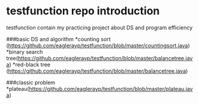 testfunction repo introduction
============

testfunction contain my practicing project about DS and program efficiency

###basic DS and algorithm
*counting sort (https://github.com/eaglerayp/testfunction/blob/master/countingsort.java)
*binary search tree(https://github.com/eaglerayp/testfunction/blob/master/balancetree.java)
*red-black tree (https://github.com/eaglerayp/testfunction/blob/master/balancetree.java)

###classic problem
*plateau(https://github.com/eaglerayp/testfunction/blob/master/plateau.java)


